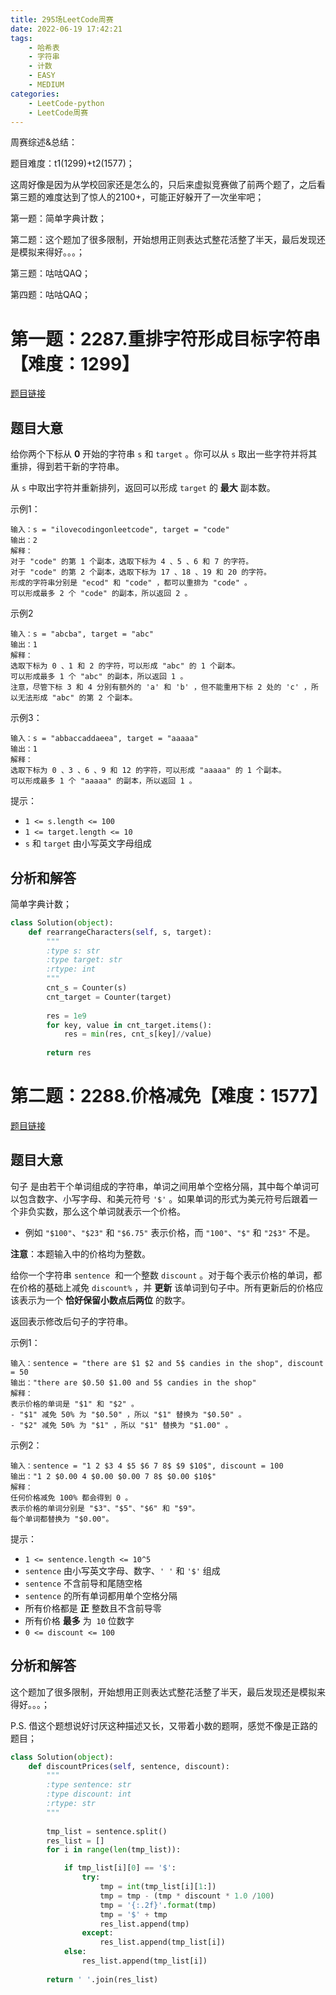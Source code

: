 ```yaml
---
title: 295场LeetCode周赛
date: 2022-06-19 17:42:21
tags:
    - 哈希表
    - 字符串
    - 计数
    - EASY
    - MEDIUM
categories:
	- LeetCode-python
	- LeetCode周赛
---
```


周赛综述&总结：

题目难度：t1(1299)+t2(1577)；

这周好像是因为从学校回家还是怎么的，只后来虚拟竞赛做了前两个题了，之后看第三题的难度达到了惊人的2100+，可能正好躲开了一次坐牢吧；

第一题：简单字典计数；

第二题：这个题加了很多限制，开始想用正则表达式整花活整了半天，最后发现还是模拟来得好。。。；

第三题：咕咕QAQ；

第四题：咕咕QAQ；

<!--more-->

# 第一题：2287.重排字符形成目标字符串【难度：1299】

[题目链接](https://leetcode.cn/problems/rearrange-characters-to-make-target-string/)

## 题目大意

给你两个下标从 **0** 开始的字符串 `s` 和 `target` 。你可以从 `s` 取出一些字符并将其重排，得到若干新的字符串。

从 `s` 中取出字符并重新排列，返回可以形成 `target` 的 **最大** 副本数。

示例1：
```
输入：s = "ilovecodingonleetcode", target = "code"
输出：2
解释：
对于 "code" 的第 1 个副本，选取下标为 4 、5 、6 和 7 的字符。
对于 "code" 的第 2 个副本，选取下标为 17 、18 、19 和 20 的字符。
形成的字符串分别是 "ecod" 和 "code" ，都可以重排为 "code" 。
可以形成最多 2 个 "code" 的副本，所以返回 2 。
```

示例2
```
输入：s = "abcba", target = "abc"
输出：1
解释：
选取下标为 0 、1 和 2 的字符，可以形成 "abc" 的 1 个副本。 
可以形成最多 1 个 "abc" 的副本，所以返回 1 。
注意，尽管下标 3 和 4 分别有额外的 'a' 和 'b' ，但不能重用下标 2 处的 'c' ，所以无法形成 "abc" 的第 2 个副本。
```

示例3：
```
输入：s = "abbaccaddaeea", target = "aaaaa"
输出：1
解释：
选取下标为 0 、3 、6 、9 和 12 的字符，可以形成 "aaaaa" 的 1 个副本。
可以形成最多 1 个 "aaaaa" 的副本，所以返回 1 。
```

提示：
- `1 <= s.length <= 100`
- `1 <= target.length <= 10`
- `s` 和 `target` 由小写英文字母组成

## 分析和解答

简单字典计数；

```python
class Solution(object):
    def rearrangeCharacters(self, s, target):
        """
        :type s: str
        :type target: str
        :rtype: int
        """
        cnt_s = Counter(s)
        cnt_target = Counter(target)
        
        res = 1e9
        for key, value in cnt_target.items():
            res = min(res, cnt_s[key]//value)
        
        return res
```


# 第二题：2288.价格减免【难度：1577】

[题目链接](https://leetcode.cn/problems/apply-discount-to-prices/)

## 题目大意

句子 是由若干个单词组成的字符串，单词之间用单个空格分隔，其中每个单词可以包含数字、小写字母、和美元符号 `'$'` 。如果单词的形式为美元符号后跟着一个非负实数，那么这个单词就表示一个价格。
- 例如 `"$100"`、`"$23"` 和 `"$6.75"` 表示价格，而 `"100"`、`"$"` 和 `"2$3"` 不是。

**注意**：本题输入中的价格均为整数。

给你一个字符串 `sentence`  和一个整数 `discount` 。对于每个表示价格的单词，都在价格的基础上减免 `discount%` ，并 **更新** 该单词到句子中。所有更新后的价格应该表示为一个 **恰好保留小数点后两位** 的数字。

返回表示修改后句子的字符串。

示例1：
```
输入：sentence = "there are $1 $2 and 5$ candies in the shop", discount = 50
输出："there are $0.50 $1.00 and 5$ candies in the shop"
解释：
表示价格的单词是 "$1" 和 "$2" 。 
- "$1" 减免 50% 为 "$0.50" ，所以 "$1" 替换为 "$0.50" 。
- "$2" 减免 50% 为 "$1" ，所以 "$1" 替换为 "$1.00" 。
```

示例2：
```
输入：sentence = "1 2 $3 4 $5 $6 7 8$ $9 $10$", discount = 100
输出："1 2 $0.00 4 $0.00 $0.00 7 8$ $0.00 $10$"
解释：
任何价格减免 100% 都会得到 0 。
表示价格的单词分别是 "$3"、"$5"、"$6" 和 "$9"。
每个单词都替换为 "$0.00"。
```

提示：
- `1 <= sentence.length <= 10^5`
- `sentence` 由小写英文字母、数字、`' '` 和 `'$'` 组成
- `sentence` 不含前导和尾随空格
- `sentence` 的所有单词都用单个空格分隔
- 所有价格都是 **正** 整数且不含前导零
- 所有价格 **最多** 为  `10` 位数字
- `0 <= discount <= 100`

## 分析和解答

这个题加了很多限制，开始想用正则表达式整花活整了半天，最后发现还是模拟来得好。。。；

P.S. 借这个题想说好讨厌这种描述又长，又带着小数的题啊，感觉不像是正路的题目；

```python
class Solution(object):
    def discountPrices(self, sentence, discount):
        """
        :type sentence: str
        :type discount: int
        :rtype: str
        """
        
        tmp_list = sentence.split()
        res_list = []
        for i in range(len(tmp_list)):

            if tmp_list[i][0] == '$':
                try:
                    tmp = int(tmp_list[i][1:])
                    tmp = tmp - (tmp * discount * 1.0 /100)
                    tmp = '{:.2f}'.format(tmp)
                    tmp = '$' + tmp
                    res_list.append(tmp)
                except:
                    res_list.append(tmp_list[i])
            else:
                res_list.append(tmp_list[i])
        
        return ' '.join(res_list)
```